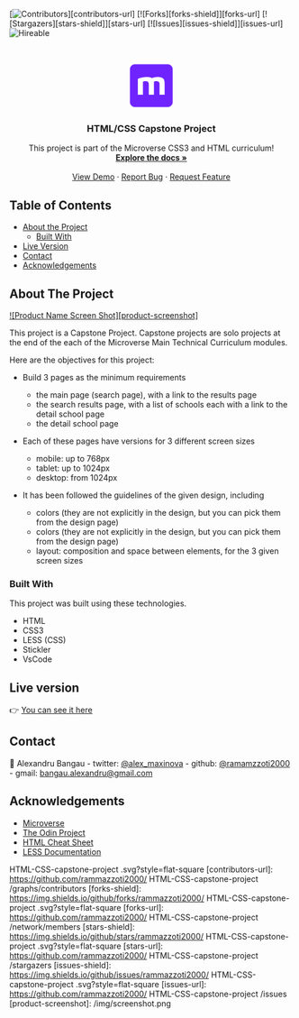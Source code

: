 <!--
*** Thanks for checking out this README Template. If you have a suggestion that would
*** make this better, please fork the repo and create a pull request or simply open
*** an issue with the tag "enhancement".
*** Thanks again! Now go create something AMAZING! :D
-->

<!-- PROJECT SHIELDS -->
<!--
*** I'm using markdown "reference style" links for readability.
*** Reference links are enclosed in brackets [ ] instead of parentheses ( ).
*** See the bottom of this document for the declaration of the reference variables
*** for contributors-url, forks-url, etc. This is an optional, concise syntax you may use.
*** https://www.markdownguide.org/basic-syntax/#reference-style-links
-->
[![Contributors][contributors-shield]][contributors-url]
[![Forks][forks-shield]][forks-url]
[![Stargazers][stars-shield]][stars-url]
[![Issues][issues-shield]][issues-url]
![Hireable](/pics/readme/yes.svg)

<!-- PROJECT LOGO -->
<br />
<p align="center">
  <a href="https://github.com/rammazzoti2000/
HTML-CSS-capstone-project">
    <img src="/img/microverse.png" alt="Logo" width="80" height="80">
  </a>

  <h3 align="center">HTML/CSS Capstone Project</h3>

  <p align="center">
    This project is part of the Microverse CSS3 and HTML curriculum!
    <br />
    <a href="https://github.com/rammazzoti2000/HTML-CSS-capstone-project/issues"><strong>Explore the docs »</strong></a>
    <br />
    <br />
    <a href="https://rawcdn.githack.com/rammazzoti2000/HTML-CSS-capstone-project/45bc64bfd51a1202a53ce649b5aff03254e3cade/index.html">View Demo</a>
    ·
    <a href="https://github.com/rammazzoti2000/HTML-CSS-capstone-project/issues">Report Bug</a>
    ·
    <a href="https://github.com/rammazzoti2000/HTML-CSS-capstone-project/issues">Request Feature</a>
  </p>
</p>

<!-- TABLE OF CONTENTS -->
## Table of Contents

* [About the Project](#about-the-project)
  * [Built With](#built-with)
* [Live Version](#live-version)
* [Contact](#contact)
* [Acknowledgements](#acknowledgements)

<!-- ABOUT THE PROJECT -->
## About The Project

[![Product Name Screen Shot][product-screenshot]](/img/screenshot.png)

This project is a Capstone Project. Capstone projects are solo projects at the end of the each of the Microverse Main Technical Curriculum modules.

Here are the objectives for this project:

* Build 3 pages as the minimum requirements
	* the main page (search page), with a link to the results page
	* the search results page, with a list of schools each with a link to the detail school page
  * the detail school page

* Each of these pages have versions for 3 different screen sizes
  * mobile: up to 768px
  * tablet: up to 1024px
  * desktop: from 1024px

* It has been followed the guidelines of the given design, including
  * colors (they are not explicitly in the design, but you can pick them from the design page)
  * colors (they are not explicitly in the design, but you can pick them from the design page)
  * layout: composition and space between elements, for the 3 given screen sizes

### Built With
This project was built using these technologies.
* HTML
* CSS3
* LESS (CSS)
* Stickler
* VsCode

<!-- LIVE VERSION -->
## Live version

:point_right:  [You can see it here](https://rawcdn.githack.com/rammazzoti2000/HTML-CSS-capstone-project/45bc64bfd51a1202a53ce649b5aff03254e3cade/index.html)

<!-- CONTACT -->
## Contact

👤 Alexandru Bangau - twitter: [@alex_maxinova](https://twitter.com/alex_maxinova) - github: [@ramamzzoti2000](https://github.com/rammazzoti2000) - gmail: bangau.alexandru@gmail.com


<!-- ACKNOWLEDGEMENTS -->
## Acknowledgements
* [Microverse](https://www.microverse.org/)
* [The Odin Project](https://www.theodinproject.com/)
* [HTML Cheat Sheet](https://htmlcheatsheet.com/js/)
* [LESS Documentation](http://lesscss.org/)

<!-- MARKDOWN LINKS & IMAGES -->
<!-- https://www.markdownguide.org/basic-syntax/#reference-style-links -->
[contributors-shield]: https://img.shields.io/github/contributors/rammazzoti2000/
HTML-CSS-capstone-project .svg?style=flat-square
[contributors-url]: https://github.com/rammazzoti2000/
HTML-CSS-capstone-project /graphs/contributors
[forks-shield]: https://img.shields.io/github/forks/rammazzoti2000/
HTML-CSS-capstone-project .svg?style=flat-square
[forks-url]: https://github.com/rammazzoti2000/
HTML-CSS-capstone-project /network/members
[stars-shield]: https://img.shields.io/github/stars/rammazzoti2000/
HTML-CSS-capstone-project .svg?style=flat-square
[stars-url]: https://github.com/rammazzoti2000/
HTML-CSS-capstone-project /stargazers
[issues-shield]: https://img.shields.io/github/issues/rammazzoti2000/
HTML-CSS-capstone-project .svg?style=flat-square
[issues-url]: https://github.com/rammazzoti2000/
HTML-CSS-capstone-project /issues
[product-screenshot]: /img/screenshot.png

